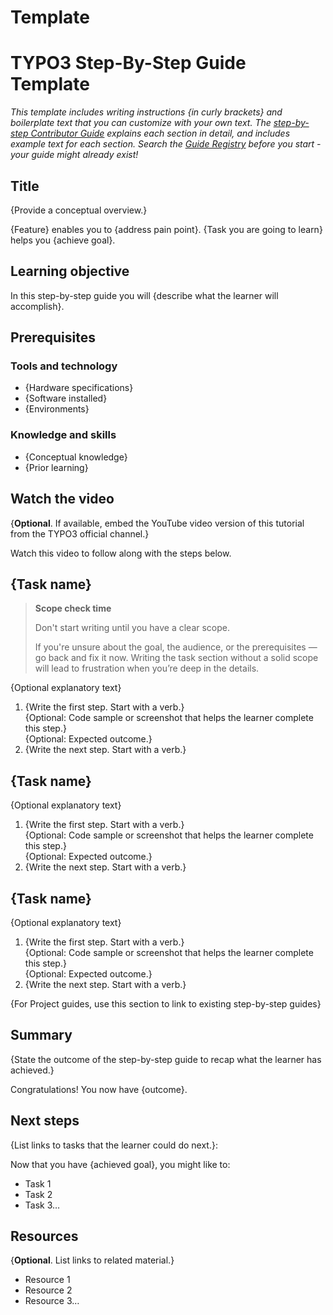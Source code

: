 # Template

# TYPO3 Step-By-Step Guide Template

*This template includes writing instructions {in curly brackets} and boilerplate text that you can customize with your own text. The [step-by-step Contributor Guide](../20ContributorGuide/Index.md) explains each section in detail, and includes example text for each section. Search the [Guide Registry](../../80GuidesRegistry/Index.md) before you start - your guide might already exist!*

## Title

{Provide a conceptual overview.}  
   
{Feature} enables you to {address pain point}. {Task you are going to learn} helps you {achieve goal}.  

## Learning objective

In this step-by-step guide you will {describe what the learner will accomplish}. 

## Prerequisites

### Tools and technology

* {Hardware specifications}  
* {Software installed}  
* {Environments} 

### Knowledge and skills

* {Conceptual knowledge}  
* {Prior learning}

## Watch the video

{**Optional**. If available, embed the YouTube video version of this tutorial from the TYPO3 official channel.}    
   
Watch this video to follow along with the steps below.

## {Task name}

>  **Scope check time**
>
> Don't start writing until you have a clear scope.
> 
> If you're unsure about the goal, the audience, or the prerequisites — go back and fix it now. Writing the task section without a solid scope will lead to frustration when you’re deep 
> in the details.

{Optional explanatory text}

1. {Write the first step. Start with a verb.}  
   {Optional: Code sample or screenshot that helps the learner complete this step.}  
   {Optional: Expected outcome.}  
2. {Write the next step. Start with a verb.}

## {Task name}

{Optional explanatory text}

1. {Write the first step. Start with a verb.}  
   {Optional: Code sample or screenshot that helps the learner complete this step.}  
   {Optional: Expected outcome.}  
2. {Write the next step. Start with a verb.}

## {Task name}

{Optional explanatory text}

1. {Write the first step. Start with a verb.}  
   {Optional: Code sample or screenshot that helps the learner complete this step.}  
   {Optional: Expected outcome.}  
2. {Write the next step. Start with a verb.}

{For Project guides, use this section to link to existing step-by-step guides}

## Summary

{State the outcome of the step-by-step guide to recap what the learner has achieved.}

Congratulations! You now have {outcome}. 

## Next steps

{List links to tasks that the learner could do next.}:

Now that you have {achieved goal}, you might like to:

* Task 1  
* Task 2  
* Task 3…

## Resources

{**Optional**. List links to related material.}

* Resource 1  
* Resource 2  
* Resource 3…